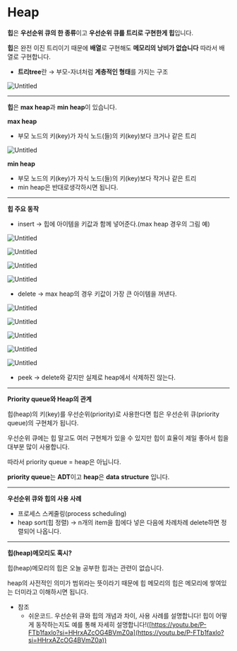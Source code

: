 # Heap

**힙**은 **우선순위 큐의 한 종류**이고 **우선순위 큐를 트리로 구현한게 힙**입니다.

**힙**은 완전 이진 트리이기 때문에 **배열**로 구현해도 **메모리의 낭비가 없습니다** 따라서 배열로 구현합니다.

- **트리tree**란 → 부모-자녀처럼 **계층적인 형태**를 가지는 구조

![Untitled](https://github.com/limjoohyun2030/CS-study/blob/main/%EC%9E%90%EB%A3%8C%EA%B5%AC%EC%A1%B0/Heap/Untitled.png)

---

**힙**은 **max heap**과 **min heap**이 있습니다.

**max heap**

- 부모 노드의 키(key)가 자식 노드(들)의 키(key)보다 크거나 같은 트리

![Untitled](https://github.com/limjoohyun2030/CS-study/blob/main/%EC%9E%90%EB%A3%8C%EA%B5%AC%EC%A1%B0/Heap/Untitled%201.png)

**min heap**

- 부모 노드의 키(key)가 자식 노드(들)의 키(key)보다 작거나 같은 트리
- min heap은 반대로생각하시면 됩니다.

---

**힙 주요 동작**

- insert → 힙에 아이템을 키값과 함께 넣어준다.(max heap 경우의 그림 예)

![Untitled](https://github.com/limjoohyun2030/CS-study/blob/main/%EC%9E%90%EB%A3%8C%EA%B5%AC%EC%A1%B0/Heap/Untitled%202.png)

![Untitled](https://github.com/limjoohyun2030/CS-study/blob/main/%EC%9E%90%EB%A3%8C%EA%B5%AC%EC%A1%B0/Heap/Untitled%203.png)

![Untitled](https://github.com/limjoohyun2030/CS-study/blob/main/%EC%9E%90%EB%A3%8C%EA%B5%AC%EC%A1%B0/Heap/Untitled%204.png)

![Untitled](https://github.com/limjoohyun2030/CS-study/blob/main/%EC%9E%90%EB%A3%8C%EA%B5%AC%EC%A1%B0/Heap/Untitled%205.png)

- delete → max heap의 경우 키값이 가장 큰 아이템을 꺼낸다.

![Untitled](https://github.com/limjoohyun2030/CS-study/blob/main/%EC%9E%90%EB%A3%8C%EA%B5%AC%EC%A1%B0/Heap/Untitled%206.png)

![Untitled](https://github.com/limjoohyun2030/CS-study/blob/main/%EC%9E%90%EB%A3%8C%EA%B5%AC%EC%A1%B0/Heap/Untitled%207.png)

![Untitled](https://github.com/limjoohyun2030/CS-study/blob/main/%EC%9E%90%EB%A3%8C%EA%B5%AC%EC%A1%B0/Heap/Untitled%208.png)

![Untitled](https://github.com/limjoohyun2030/CS-study/blob/main/%EC%9E%90%EB%A3%8C%EA%B5%AC%EC%A1%B0/Heap/Untitled%209.png)

![Untitled](https://github.com/limjoohyun2030/CS-study/blob/main/%EC%9E%90%EB%A3%8C%EA%B5%AC%EC%A1%B0/Heap/Untitled%2010.png)

- peek → delete와 같지만 실제로 heap에서 삭제하진 않는다.

---

**Priority queue와 Heap의 관계**

힙(heap)의 키(key)를 우선순위(priority)로 사용한다면 힙은 우선순위 큐(priority queue)의 구현체가 됩니다.

우선순위 큐에는 힙 말고도 여러 구현체가 있을 수 있지만 힙이 효율이 제일 좋아서 힙을 대부분 많이 사용합니다.

따라서 priority queue = heap은 아닙니다.

**priority queue**는 **ADT**이고 **heap**은 **data** **structure** 입니다.

---

**우선순위 큐와 힙의 사용 사례**

- 프로세스 스케줄링(process scheduling)
- heap sort(힙 정렬) → n개의 item을 힙에다 넣은 다음에 차례차례 delete하면 정렬되어 나옵니다.

---

**힙(heap)메모리도 혹시?**

힙(heap)메모리의 힙은 오늘 공부한 힙과는 관련이 없습니다.

heap의 사전적인 의미가 범위라는 뜻이라기 때문에 힙 메모리의 힙은 메모리에 쌓여있는 더미라고 이해하시면 됩니다.

- 참조
    - 쉬운코드. 우선순위 큐와 힙의 개념과 차이, 사용 사례를 설명합니다! 힙이 어떻게 동작하는지도 예를 통해 자세히 설명합니다!([https://youtu.be/P-FTb1faxlo?si=HHrxAZcOG4BVmZ0a](https://youtu.be/P-FTb1faxlo?si=HHrxAZcOG4BVmZ0a)) 
